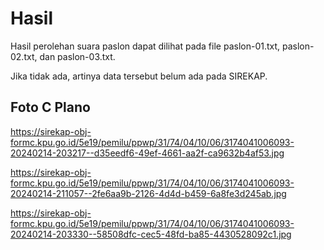 # Hasil

Hasil perolehan suara paslon dapat dilihat pada file paslon-01.txt, paslon-02.txt, dan paslon-03.txt.

Jika tidak ada, artinya data tersebut belum ada pada SIREKAP.

## Foto C Plano

https://sirekap-obj-formc.kpu.go.id/5e19/pemilu/ppwp/31/74/04/10/06/3174041006093-20240214-203217--d35eedf6-49ef-4661-aa2f-ca9632b4af53.jpg

https://sirekap-obj-formc.kpu.go.id/5e19/pemilu/ppwp/31/74/04/10/06/3174041006093-20240214-211057--2fe6aa9b-2126-4d4d-b459-6a8fe3d245ab.jpg

https://sirekap-obj-formc.kpu.go.id/5e19/pemilu/ppwp/31/74/04/10/06/3174041006093-20240214-203330--58508dfc-cec5-48fd-ba85-4430528092c1.jpg
